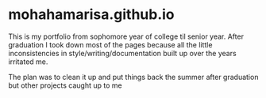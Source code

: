 # mohahamarisa.github.io
This is my portfolio from sophomore year of college til senior year. After graduation
I took down most of the pages because all the little inconsistencies in style/writing/documentation 
built up over the years irritated me. 

The plan was to clean it up and put things back the summer after graduation but other projects caught up to me
